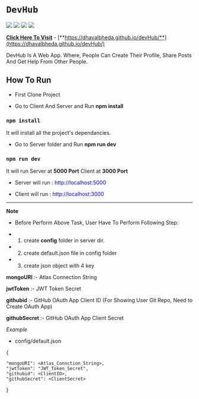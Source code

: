 # `DevHub`
![](https://img.shields.io/badge/Node.js-v12.17.0-green)
![](https://img.shields.io/badge/express-v4.17.1-red)
![](https://img.shields.io/badge/React-v16.13.1-blue)
![](https://img.shields.io/badge/Mongoose-v5.10.7-brightgreen)




[**Click Here To Visit**](https://dhavalbheda.github.io/devHub/) - [**https://dhavalbheda.github.io/devHub/**](https://dhavalbheda.github.io/devHub/)

DevHub Is A Web App. Where, People Can Create Their Profile, Share Posts And Get Help From Other People.

## How To Run

* First Clone Project
  
* Go to Client And Server and Run **npm install**

### `npm install`
It will install all the project's dependancies.

* Go to Server folder and Run **npm run dev**

### `npm run dev`

It will run Server at **5000 Port** Client at **3000 Port**

* Server will run : <span style='color:blue'>http://localhost:5000</span>

* Client will run : <span style='color:blue'>http://localhost:3000</span>



***
**Note**
* Before Perform Above Task,  User Have To Perform Following Step:

* 1. create **config** folder in server dir.
* 2. create default.json file in config folder
* 3. create json object with 4 key

**mongoURI** :- Atlas Connection String

**jwtToken** :- JWT Token Secret

**githubid** :- GitHub OAuth App Client ID (For Showing User Git Repo, Need to Create OAuth App) 

**githubSecret** :- GitHub OAuth App Client Secret

*Example*

* config/default.json 

{
    
    "mongoURI": <Atlas_Connction_String>,
    "jwtToken": "JWT_Token_Secret",
    "githubid": <ClientID>,
    "githubSecret": <ClientSecret>  
    
}